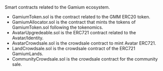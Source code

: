 Smart contracts related to the Gamium ecosystem.

- GamiumToken.sol is the contract related to the GMM ERC20 token.
- GamiumAllocator.sol is the contract that mints the tokens of GamiumToken.sol following the tokenomics.
- AvatarUpgredeable.sol is the ERC721 contract related to the Avatar/Identity.
- AvatarCrowdsale.sol is the crowdsale contract to mint Avatar ERC721.
- LandCrowdsale.sol is the crowdsale contract of the ERC721 GamiumLands.
- CommunityCrowdsale.sol is the crowdsale contract for the community sale.
